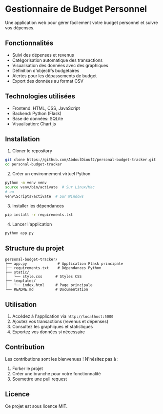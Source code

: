 # Gestionnaire de Budget Personnel

Une application web pour gérer facilement votre budget personnel et suivre vos dépenses.

## Fonctionnalités

- Suivi des dépenses et revenus
- Catégorisation automatique des transactions
- Visualisation des données avec des graphiques
- Définition d'objectifs budgétaires
- Alertes pour les dépassements de budget
- Export des données au format CSV

## Technologies utilisées

- Frontend: HTML, CSS, JavaScript
- Backend: Python (Flask)
- Base de données: SQLite
- Visualisation: Chart.js

## Installation

1. Cloner le repository
```bash
git clone https://github.com/AbdoulDiouf2/personal-budget-tracker.git
cd personal-budget-tracker
```

2. Créer un environnement virtuel Python
```bash
python -m venv venv
source venv/bin/activate  # Sur Linux/Mac
# ou
venv\Scripts\activate  # Sur Windows
```

3. Installer les dépendances
```bash
pip install -r requirements.txt
```

4. Lancer l'application
```bash
python app.py
```

## Structure du projet

```
personal-budget-tracker/
├── app.py              # Application Flask principale
├── requirements.txt    # Dépendances Python
├── static/            
│   └── style.css      # Styles CSS
├── templates/
│   └── index.html     # Page principale
└── README.md          # Documentation
```

## Utilisation

1. Accédez à l'application via `http://localhost:5000`
2. Ajoutez vos transactions (revenus et dépenses)
3. Consultez les graphiques et statistiques
4. Exportez vos données si nécessaire

## Contribution

Les contributions sont les bienvenues ! N'hésitez pas à :
1. Forker le projet
2. Créer une branche pour votre fonctionnalité
3. Soumettre une pull request

## Licence

Ce projet est sous licence MIT.